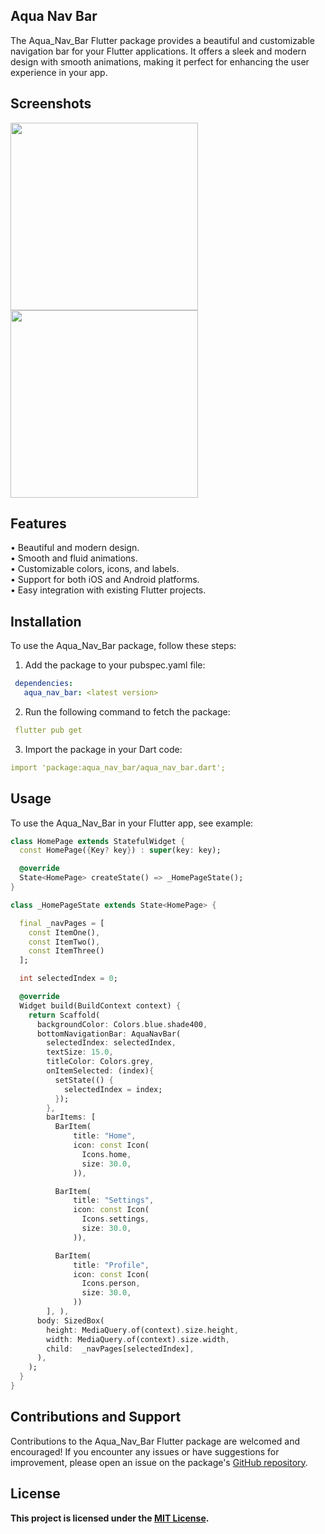 ## Aqua Nav Bar

The Aqua_Nav_Bar Flutter package provides a beautiful and customizable navigation bar for your Flutter applications. It offers a sleek and modern design with smooth animations, making it perfect for enhancing the user experience in your app.

## Screenshots

<img src="https://i.postimg.cc/jS0FF2bp/s1.png" width="300" />
<img src="https://i.postimg.cc/sgYNdzfv/s2.png" width="300" />

[comment]: <> (<img src="https://i.postimg.cc/pXnSC8gQ/s3.png" width="300" />)



## Features
• Beautiful and modern design.<br>
• Smooth and fluid animations.<br>
• Customizable colors, icons, and labels.<br>
• Support for both iOS and Android platforms.<br>
• Easy integration with existing Flutter projects.

## Installation
To use the Aqua_Nav_Bar package, follow these steps:

1. Add the package to your pubspec.yaml file:
```yaml
 dependencies:
   aqua_nav_bar: <latest version>
```

2. Run the following command to fetch the package:
```yaml
 flutter pub get
```
3. Import the package in your Dart code:
```yaml
import 'package:aqua_nav_bar/aqua_nav_bar.dart';
```

## Usage
To use the Aqua_Nav_Bar in your Flutter app, see example:

```dart
class HomePage extends StatefulWidget {
  const HomePage({Key? key}) : super(key: key);

  @override
  State<HomePage> createState() => _HomePageState();
}

class _HomePageState extends State<HomePage> {

  final _navPages = [
    const ItemOne(),
    const ItemTwo(),
    const ItemThree()
  ];

  int selectedIndex = 0;

  @override
  Widget build(BuildContext context) {
    return Scaffold(
      backgroundColor: Colors.blue.shade400,
      bottomNavigationBar: AquaNavBar(
        selectedIndex: selectedIndex,
        textSize: 15.0,
        titleColor: Colors.grey,
        onItemSelected: (index){
          setState(() {
            selectedIndex = index;
          });
        },
        barItems: [
          BarItem(
              title: "Home",
              icon: const Icon(
                Icons.home,
                size: 30.0,
              )),

          BarItem(
              title: "Settings",
              icon: const Icon(
                Icons.settings,
                size: 30.0,
              )),

          BarItem(
              title: "Profile",
              icon: const Icon(
                Icons.person,
                size: 30.0,
              ))
        ], ),
      body: SizedBox(
        height: MediaQuery.of(context).size.height,
        width: MediaQuery.of(context).size.width,
        child:  _navPages[selectedIndex],
      ),
    );
  }
}
```

## Contributions and Support
Contributions to the Aqua_Nav_Bar Flutter package are welcomed and encouraged! If you encounter any issues or have suggestions for improvement, please open an issue on the package's [GitHub repository](https://github.com/Zee604/aqua_nav_bar.git).

## License
**This project is licensed under the [MIT License](https://opensource.org/license/mit/).**
